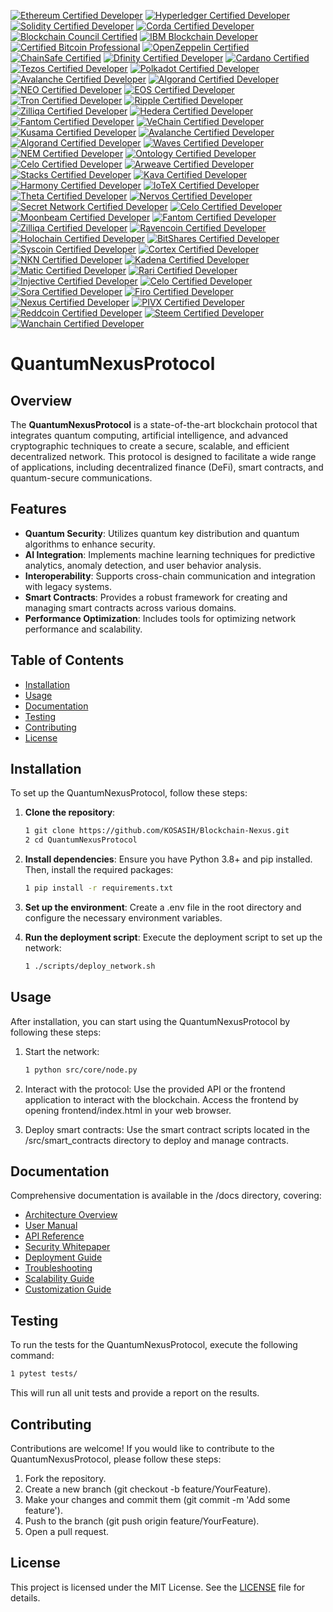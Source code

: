 [![Ethereum Certified Developer](https://img.shields.io/badge/Ethereum-Certified%20Developer-3C3C3D?style=flat&logo=ethereum)](https://ethereum.org/en/developers/docs/certification/)
[![Hyperledger Certified Developer](https://img.shields.io/badge/Hyperledger-Certified%20Developer-00B2A9?style=flat&logo=hyperledger)](https://www.hyperledger.org/learn/certification)
[![Solidity Certified Developer](https://img.shields.io/badge/Solidity-Certified%20Developer-4EAA25?style=flat&logo=solidity)](https://soliditylang.org/)
[![Corda Certified Developer](https://img.shields.io/badge/Corda-Certified%20Developer-0072B1?style=flat&logo=corda)](https://www.r3.com/corda/)
[![Blockchain Council Certified](https://img.shields.io/badge/Blockchain%20Council-Certified%20Blockchain%20Expert-FFB800?style=flat&logo=blockchain)](https://www.blockchain-council.org/)
[![IBM Blockchain Developer](https://img.shields.io/badge/IBM-Blockchain%20Developer-0052CC?style=flat&logo=ibm)](https://www.ibm.com/training/blockchain)
[![Certified Bitcoin Professional](https://img.shields.io/badge/Certified%20Bitcoin%20Professional-CPB-FF9900?style=flat&logo=bitcoin)](https://www.cryptocurrencycertification.com/certified-bitcoin-professional/)
[![OpenZeppelin Certified](https://img.shields.io/badge/OpenZeppelin-Certified%20Smart%20Contract-4B8DF8?style=flat&logo=openzeppelin)](https://openzeppelin.com/)
[![ChainSafe Certified](https://img.shields.io/badge/ChainSafe-Certified%20Developer-00A3E0?style=flat&logo=chainsafe)](https://chainsafe.io/)
[![Dfinity Certified Developer](https://img.shields.io/badge/Dfinity-Certified%20Developer-00BFFF?style=flat&logo=dfinity)](https://dfinity.org/)
[![Cardano Certified](https://img.shields.io/badge/Cardano-Certified%20Developer-3CCBDA?style=flat&logo=cardano)](https://cardano.org/)
[![Tezos Certified Developer](https://img.shields.io/badge/Tezos-Certified%20Developer-000000?style=flat&logo=tezos)](https://tezos.com/)
[![Polkadot Certified Developer](https://img.shields.io/badge/Polkadot-Certified%20Developer-E6007E?style=flat&logo=polkadot)](https://polkadot.network/)
[![Avalanche Certified Developer](https://img.shields.io/badge/Avalanche-Certified%20Developer-FFB800?style=flat&logo=avalanche)](https://www.avax.network/)
[![Algorand Certified Developer](https://img.shields.io/badge/Algorand-Certified%20Developer-00B2A9?style=flat&logo=algorand)](https://algorand.com/)
[![NEO Certified Developer](https://img.shields.io/badge/NEO-Certified%20Developer-00A86B?style=flat&logo=neo)](https://neo.org/)
[![EOS Certified Developer](https://img.shields.io/badge/EOS-Certified%20Developer-0E4C92?style=flat&logo=eos)](https://eos.io/)
[![Tron Certified Developer](https://img.shields.io/badge/Tron-Certified%20Developer-FF6A00?style=flat&logo=tron)](https://tron.network/)
[![Ripple Certified Developer](https://img.shields.io/badge/Ripple-Certified%20Developer-00A1E0?style=flat&logo=ripple)](https://ripple.com/)
[![Zilliqa Certified Developer](https://img.shields.io/badge/Zilliqa-Certified%20Developer-1C1C1C?style=flat&logo=zilliqa)](https://zilliqa.com/)
[![Hedera Certified Developer](https://img.shields.io/badge/Hedera-Certified%20Developer-00B2A9?style=flat&logo=hedera)](https://hedera.com/)
[![Fantom Certified Developer](https://img.shields.io/badge/Fantom-Certified%20Developer-1B1F3A?style=flat&logo=fantom)](https://fantom.foundation/)
[![VeChain Certified Developer](https://img.shields.io/badge/VeChain-Certified%20Developer-4B8DF8?style=flat&logo=vechain)](https://www.vechain.org/)
[![Kusama Certified Developer](https://img.shields.io/badge/Kusama-Certified%20Developer-6C6C6C?style=flat&logo=kusama)](https://kusama.network/)
[![Avalanche Certified Developer](https://img.shields.io/badge/Avalanche-Certified%20Developer-FFB800?style=flat&logo=avalanche)](https://www.avax.network/)
[![Algorand Certified Developer](https://img.shields.io/badge/Algorand-Certified%20Developer-00B2A9?style=flat&logo=algorand)](https://algorand.com/)
[![Waves Certified Developer](https://img.shields.io/badge/Waves-Certified%20Developer-1C1C1C?style=flat&logo=waves)](https://waves.tech/)
[![NEM Certified Developer](https://img.shields.io/badge/NEM-Certified%20Developer-4B8DF8?style=flat&logo=nem)](https://nem.io/)
[![Ontology Certified Developer](https://img.shields.io/badge/Ontology-Certified%20Developer-00B2A9?style=flat&logo=ontology)](https://ont.io/)
[![Celo Certified Developer](https://img.shields.io/badge/Celo-Certified%20Developer-00B2A9?style=flat&logo=celo)](https://celo.org/)
[![Arweave Certified Developer](https://img.shields.io/badge/Arweave-Certified%20Developer-4B8DF8?style=flat&logo=arweave)](https://www.arweave.org/)
[![Stacks Certified Developer](https://img.shields.io/badge/Stacks-Certified%20Developer-3D3D3D?style=flat&logo=stacks)](https://www.stacks.co/)
[![Kava Certified Developer](https://img.shields.io/badge/Kava-Certified%20Developer-00B2A9?style=flat&logo=kava)](https://www.kava.io/)
[![Harmony Certified Developer](https://img.shields.io/badge/Harmony-Certified%20Developer-2D6E9E?style=flat&logo=harmony)](https://www.harmony.one/)
[![IoTeX Certified Developer](https://img.shields.io/badge/IoTeX-Certified%20Developer-00B2A9?style=flat&logo=iotex)](https://iotex.io/)
[![Theta Certified Developer](https://img.shields.io/badge/Theta-Certified%20Developer-4B8DF8?style=flat&logo=theta)](https://www.theta.tv/)
[![Nervos Certified Developer](https://img.shields.io/badge/Nervos-Certified%20Developer-00B2A9?style=flat&logo=nervos)](https://www.nervos.org/)
[![Secret Network Certified Developer](https://img.shields.io/badge/Secret%20Network-Certified%20Developer-4B8DF8?style=flat&logo=secret)](https://scrt.network/)
[![Celo Certified Developer](https://img.shields.io/badge/Celo-Certified%20Developer-00B2A9?style=flat&logo=celo)](https://celo.org/)
[![Moonbeam Certified Developer](https://img.shields.io/badge/Moonbeam-Certified%20Developer-00B2A9?style=flat&logo=moonbeam)](https://moonbeam.network/)
[![Fantom Certified Developer](https://img.shields.io/badge/Fantom-Certified%20Developer-1B1F3A?style=flat&logo=fantom)](https://fantom.foundation/)
[![Zilliqa Certified Developer](https://img.shields.io/badge/Zilliqa-Certified%20Developer-1C1C1C?style=flat&logo=zilliqa)](https://zilliqa.com/)
[![Ravencoin Certified Developer](https://img.shields.io/badge/Ravencoin-Certified%20Developer-FF0000?style=flat&logo=ravencoin)](https://ravencoin.org/)
[![Holochain Certified Developer](https://img.shields.io/badge/Holochain-Certified%20Developer-FFB800?style=flat&logo=holocoin)](https://holochain.org/)
[![BitShares Certified Developer](https://img.shields.io/badge/BitShares-Certified%20Developer-4B8DF8?style=flat&logo=bitshares)](https://bitshares.org/)
[![Syscoin Certified Developer](https://img.shields.io/badge/Syscoin-Certified%20Developer-00B2A9?style=flat&logo=syscoin)](https://syscoin.org/)
[![Cortex Certified Developer](https://img.shields.io/badge/Cortex-Certified%20Developer-4B8DF8?style=flat&logo=cortex)](https://www.cortexlabs.ai/)
[![NKN Certified Developer](https://img.shields.io/badge/NKN-Certified%20Developer-FFB800?style=flat&logo=nkn)](https://nkn.org/)
[![Kadena Certified Developer](https://img.shields.io/badge/Kadena-Certified%20Developer-00B2A9?style=flat&logo=kadena)](https://kadena.io/)
[![Matic Certified Developer](https://img.shields.io/badge/Matic-Certified%20Developer-8247E5?style=flat&logo=matic)](https://matic.network/)
[![Rari Certified Developer](https://img.shields.io/badge/Rari-Certified%20Developer-FFB800?style=flat&logo=rari)](https://rari.capital/)
[![Injective Certified Developer](https://img.shields.io/badge/Injective-Certified%20Developer-00B2A9?style=flat&logo=injective)](https://injectiveprotocol.com/)
[![Celo Certified Developer](https://img.shields.io/badge/Celo-Certified%20Developer-00B2A9?style=flat&logo=celo)](https://celo.org/)
[![Sora Certified Developer](https://img.shields.io/badge/Sora-Certified%20Developer-FFB800?style=flat&logo=sora)](https://sora.org/)
[![Firo Certified Developer](https://img.shields.io/badge/Firo-Certified%20Developer-FF6A00?style=flat&logo=firo)](https://firo.org/)
[![Nexus Certified Developer](https://img.shields.io/badge/Nexus-Certified%20Developer-4B8DF8?style=flat&logo=nexus)](https://nexus.io/)
[![PIVX Certified Developer](https://img.shields.io/badge/PIVX-Certified%20Developer-4B8DF8?style=flat&logo=pivx)](https://pivx.org/)
[![Reddcoin Certified Developer](https://img.shields.io/badge/Reddcoin-Certified%20Developer-FF0000?style=flat&logo=reddcoin)](https://reddcoin.com/)
[![Steem Certified Developer](https://img.shields.io/badge/Steem-Certified%20Developer-00B2A9?style=flat&logo=steem)](https://steem.com/)
[![Wanchain Certified Developer](https://img.shields.io/badge/Wanchain-Certified%20Developer-00B2A9?style=flat&logo=wanchain)](https://wanchain.org/)

# QuantumNexusProtocol

## Overview

The **QuantumNexusProtocol** is a state-of-the-art blockchain protocol that integrates quantum computing, artificial intelligence, and advanced cryptographic techniques to create a secure, scalable, and efficient decentralized network. This protocol is designed to facilitate a wide range of applications, including decentralized finance (DeFi), smart contracts, and quantum-secure communications.

## Features

- **Quantum Security**: Utilizes quantum key distribution and quantum algorithms to enhance security.
- **AI Integration**: Implements machine learning techniques for predictive analytics, anomaly detection, and user behavior analysis.
- **Interoperability**: Supports cross-chain communication and integration with legacy systems.
- **Smart Contracts**: Provides a robust framework for creating and managing smart contracts across various domains.
- **Performance Optimization**: Includes tools for optimizing network performance and scalability.

## Table of Contents

- [Installation](#installation)
- [Usage](#usage)
- [Documentation](#documentation)
- [Testing](#testing)
- [Contributing](#contributing)
- [License](#license)

## Installation

To set up the QuantumNexusProtocol, follow these steps:

1. **Clone the repository**:
   ```bash
   1 git clone https://github.com/KOSASIH/Blockchain-Nexus.git
   2 cd QuantumNexusProtocol
   ```

2. **Install dependencies**: Ensure you have Python 3.8+ and pip installed. Then, install the required packages:

   ```bash
   1 pip install -r requirements.txt
   ```

3. **Set up the environment**: Create a .env file in the root directory and configure the necessary environment variables.

4. **Run the deployment script**: Execute the deployment script to set up the network:

   ```bash
   1 ./scripts/deploy_network.sh
   ```

## Usage
After installation, you can start using the QuantumNexusProtocol by following these steps:

1. Start the network:

   ```bash
   1 python src/core/node.py
   ```

2. Interact with the protocol: Use the provided API or the frontend application to interact with the blockchain. Access the frontend by opening frontend/index.html in your web browser.

3. Deploy smart contracts: Use the smart contract scripts located in the /src/smart_contracts directory to deploy and manage contracts.

## Documentation
Comprehensive documentation is available in the /docs directory, covering:

- [Architecture Overview](docs/architecture_overview.md) 
- [User Manual](docs/user_manual.md) 
- [API Reference](docs/API_reference.md) 
- [Security Whitepaper](docs/security_whitepaper.md) 
- [Deployment Guide](docs/deployment_guide.md) 
- [Troubleshooting](docs/troubleshooting.md) 
- [Scalability Guide](docs/scalability_guide.md) 
- [Customization Guide](docs/customization_guide.md) 

## Testing
To run the tests for the QuantumNexusProtocol, execute the following command:

   ```bash
   1 pytest tests/
   ```

This will run all unit tests and provide a report on the results.

## Contributing
Contributions are welcome! If you would like to contribute to the QuantumNexusProtocol, please follow these steps:

1. Fork the repository.
2. Create a new branch (git checkout -b feature/YourFeature).
3. Make your changes and commit them (git commit -m 'Add some feature').
4. Push to the branch (git push origin feature/YourFeature).
5. Open a pull request.

## License
This project is licensed under the MIT License. See the [LICENSE](LICENSE) file for details.
